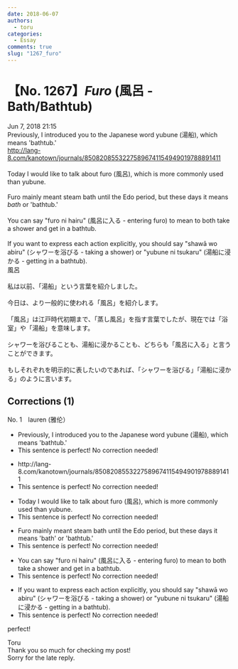 ```yaml
---
date: 2018-06-07
authors:
  - toru
categories:
  - Essay
comments: true
slug: "1267_furo"
---
```


# 【No. 1267】<strong><em>Furo</strong></em> (風呂 - Bath/Bathtub)
<div class="date">Jun 7, 2018 21:15</div>
<div id="post"><div id="body_show_ori">
Previously, I introduced you to the Japanese word yubune (湯船), which means 'bathtub.'<br/><a href="http://lang-8.com/kanotown/journals/85082085532275896741154949019788891411" target="_blank">http://lang-8.com/kanotown/journals/85082085532275896741154949019788891411</a><br/><br/>Today I would like to talk about furo (風呂), which is more commonly used than yubune.<br/><br/>Furo mainly meant steam bath until the Edo period, but these days it means <em>bath</em> or 'bathtub.'<br/><br/>You can say "furo ni hairu" (風呂に入る - entering furo) to mean to both take a shower and get in a bathtub.<br/><br/>If you want to express each action explicitly, you should say "shawā wo abiru" (シャワーを浴びる - taking a shower) or "yubune ni tsukaru" (湯船に浸かる - getting in a bathtub).
</div></div>

<!-- more -->

<div id="post_ja"><div id="body_show_mo">
風呂<br/><br/>私は以前、「湯船」という言葉を紹介しました。<br/><br/>今日は、より一般的に使われる「風呂」を紹介します。<br/><br/>「風呂」は江戸時代初期まで、「蒸し風呂」を指す言葉でしたが、現在では「浴室」や「湯船」を意味します。<br/><br/>シャワーを浴びることも、湯船に浸かることも、どちらも「風呂に入る」と言うことができます。<br/><br/>もしそれぞれを明示的に表したいのであれば、「シャワーを浴びる」「湯船に浸かる」のように言います。
</div></div>

## Corrections (1)
<div id="block"><div class="first_name"> No. 1　<span class="just_name">lauren (雅伦）</span></div><div id="block2">
<ul class="correction_field">
<li class="incorrect">Previously, I introduced you to the Japanese word yubune (湯船), which means 'bathtub.'</li>
<li class="corrected perfect">This sentence is perfect! No correction needed!</li>
</ul>
<ul class="correction_field">
<li class="incorrect">http://lang-8.com/kanotown/journals/85082085532275896741154949019788891411</li>
<li class="corrected perfect">This sentence is perfect! No correction needed!</li>
</ul>
<ul class="correction_field">
<li class="incorrect">Today I would like to talk about furo (風呂), which is more commonly used than yubune.</li>
<li class="corrected perfect">This sentence is perfect! No correction needed!</li>
</ul>
<ul class="correction_field">
<li class="incorrect">Furo mainly meant steam bath until the Edo period, but these days it means 'bath' or 'bathtub.'</li>
<li class="corrected perfect">This sentence is perfect! No correction needed!</li>
</ul>
<ul class="correction_field">
<li class="incorrect">You can say "furo ni hairu" (風呂に入る - entering furo) to mean to both take a shower and get in a bathtub.</li>
<li class="corrected perfect">This sentence is perfect! No correction needed!</li>
</ul>
<ul class="correction_field">
<li class="incorrect">If you want to express each action explicitly, you should say "shawā wo abiru" (シャワーを浴びる - taking a shower) or "yubune ni tsukaru" (湯船に浸かる - getting in a bathtub).</li>
<li class="corrected perfect">This sentence is perfect! No correction needed!</li>
</ul>
<p class="comment_small">
 perfect!
</p>

</div><div class="name"><span class="just_name">Toru</span><br>
Thank you so much for checking my post!<br/>Sorry for the late reply.
</div>
</div>
